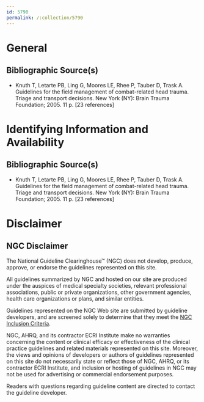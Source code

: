 ```yaml
---
id: 5790
permalink: /:collection/5790
---
```


# General

## Bibliographic Source(s)

- Knuth T, Letarte PB, Ling G, Moores LE, Rhee P, Tauber D, Trask A. Guidelines for the field management of combat-related head trauma. Triage and transport decisions. New York (NY): Brain Trauma Foundation; 2005. 11 p. [23 references]

# Identifying Information and Availability

## Bibliographic Source(s)

- Knuth T, Letarte PB, Ling G, Moores LE, Rhee P, Tauber D, Trask A. Guidelines for the field management of combat-related head trauma. Triage and transport decisions. New York (NY): Brain Trauma Foundation; 2005. 11 p. [23 references]

# Disclaimer

## NGC Disclaimer

The National Guideline Clearinghouse™ (NGC) does not develop, produce, approve, or endorse the guidelines represented on this site.

All guidelines summarized by NGC and hosted on our site are produced under the auspices of medical specialty societies, relevant professional associations, public or private organizations, other government agencies, health care organizations or plans, and similar entities.

Guidelines represented on the NGC Web site are submitted by guideline developers, and are screened solely to determine that they meet the [NGC Inclusion Criteria](/help-and-about/summaries/inclusion-criteria).

NGC, AHRQ, and its contractor ECRI Institute make no warranties concerning the content or clinical efficacy or effectiveness of the clinical practice guidelines and related materials represented on this site. Moreover, the views and opinions of developers or authors of guidelines represented on this site do not necessarily state or reflect those of NGC, AHRQ, or its contractor ECRI Institute, and inclusion or hosting of guidelines in NGC may not be used for advertising or commercial endorsement purposes.

Readers with questions regarding guideline content are directed to contact the guideline developer.

